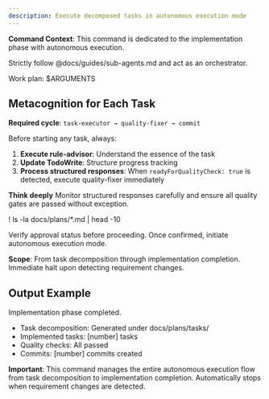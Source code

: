 ```yaml
---
description: Execute decomposed tasks in autonomous execution mode
---
```


**Command Context**: This command is dedicated to the implementation phase with autonomous execution.

Strictly follow @docs/guides/sub-agents.md and act as an orchestrator.

Work plan: $ARGUMENTS

## Metacognition for Each Task
**Required cycle**: `task-executor → quality-fixer → commit`

Before starting any task, always:
1. **Execute rule-advisor**: Understand the essence of the task
2. **Update TodoWrite**: Structure progress tracking  
3. **Process structured responses**: When `readyForQualityCheck: true` is detected, execute quality-fixer immediately

**Think deeply** Monitor structured responses carefully and ensure all quality gates are passed without exception.

! ls -la docs/plans/*.md | head -10

Verify approval status before proceeding. Once confirmed, initiate autonomous execution mode.

**Scope**: From task decomposition through implementation completion. Immediate halt upon detecting requirement changes.

## Output Example
Implementation phase completed.
- Task decomposition: Generated under docs/plans/tasks/
- Implemented tasks: [number] tasks
- Quality checks: All passed
- Commits: [number] commits created

**Important**: This command manages the entire autonomous execution flow from task decomposition to implementation completion. Automatically stops when requirement changes are detected.